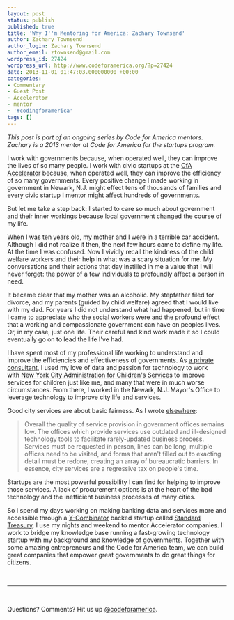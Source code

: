 ```yaml
---
layout: post
status: publish
published: true
title: 'Why I''m Mentoring for America: Zachary Townsend'
author: Zachary Townsend
author_login: Zachary Townsend
author_email: ztownsend@gmail.com
wordpress_id: 27424
wordpress_url: http://www.codeforamerica.org/?p=27424
date: 2013-11-01 01:47:03.000000000 +00:00
categories:
- Commentary
- Guest Post
- Accelerator
- mentor
- '#codingforamerica'
tags: []
---
```

<em>This post is part of an ongoing series by Code for America mentors. Zachary is a 2013 mentor at Code for America for the startups program. </em>

I work with governments because, when operated well, they can improve the lives of so many people. I work with civic startups at the <a href="http://www.codeforamerica.org/accelerator/">CfA Accelerator</a> because, when operated well, they can improve the efficiency of so many governments. Every positive change I made working in government in Newark, N.J. might effect tens of thousands of families and every civic startup I mentor might affect hundreds of governments.

But let me take a step back: I started to care so much about government and their inner workings because local government changed the course of my life.

When I was ten years old, my mother and I were in a terrible car accident. Although I did not realize it then, the next few hours came to define my life. At the time I was confused. Now I vividly recall the kindness of the child welfare workers and their help in what was a scary situation for me. My conversations and their actions that day instilled in me a value that I will never forget: the power of a few individuals to profoundly affect a person in need.

It became clear that my mother was an alcoholic. My stepfather filed for divorce, and my parents (guided by child welfare) agreed that I would live with my dad. For years I did not understand what had happened, but in time I came to appreciate who the social workers were and the profound effect that a working and compassionate government can have on peoples lives. Or, in my case, just one life. Their careful and kind work made it so I could eventually go on to lead the life I've had.

I have spent most of my professional life working to understand and improve the efficiencies and effectiveness of governments. As <a href="http://www.bennettmidland.com/">a private consultant</a>, I used my love of data and passion for technology to work with <a href="www.nyc.gov/acs">New York City Administration for Children's Services</a> to improve services for children just like me, and many that were in much worse circumstances. From there, I worked in the Newark, N.J. Mayor's Office to leverage technology to improve city life and services.

Good city services are about basic fairness. As I wrote <a href="http://www.livingcities.org/blog/?id=93">elsewhere</a>:
<blockquote>Overall the quality of service provision in government offices remains low. The offices which provide services use outdated and ill-designed technology tools to facilitate rarely-updated business process. Services must be requested in person, lines can be long, multiple offices need to be visited, and forms that aren't filled out to exacting detail must be redone, creating an array of bureaucratic barriers. In essence, city services are a regressive tax on people's time.</blockquote>
Startups are the most powerful possibility I can find for helping to improve those services. A lack of procurement options is at the heart of the bad technology and the inefficient business processes of many cities.

So I spend my days working on making banking data and services more and accessible through a <a href="http://ycombinator.com/">Y-Combinator</a> backed startup called <a href="http://standardtreasury.com/">Standard Treasury</a>. I use my nights and weekend to mentor Accelerator companies. I work to bridge my knowledge base running a fast-growing technology startup with my background and knowledge of governments. Together with some amazing entrepreneurs and the Code for America team, we can build great companies that empower great governments to do great things for citizens.

&nbsp;
<hr/>
&nbsp;

Questions? Comments? Hit us up <a href="http://twitter.com/codeforamerica" target="_blank">@codeforamerica</a>.
